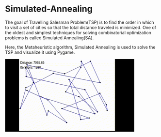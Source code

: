 # Simulated-Annealing

The goal of Travelling Salesman Problem(TSP) is to find the order in which to visit a set of cities so that the total distance traveled is minimized.
One of the oldest and simplest techniques for solving combinatorial optimization problems is called Simulated Annealing(SA).

Here, the Metaheuristic algorithm, Simulated Annealing is used to solve the TSP and visualize it using Pygame.

![](https://github.com/DivyanshPandey99/Simulated-Annealing/blob/main/SA-%20TSP.gif)
